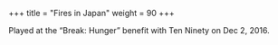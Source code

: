 +++
title = "Fires in Japan"
weight = 90
+++

Played at the “Break: Hunger” benefit with Ten Ninety on Dec 2, 2016.
